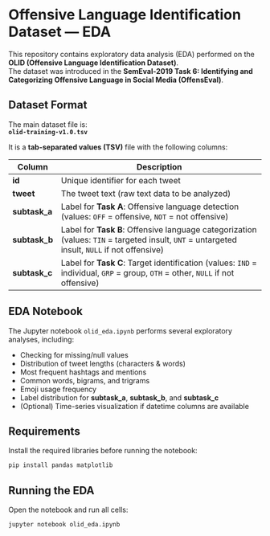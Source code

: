 # Offensive Language Identification Dataset — EDA

This repository contains exploratory data analysis (EDA) performed on the **OLID (Offensive Language Identification Dataset)**.  
The dataset was introduced in the **SemEval-2019 Task 6: Identifying and Categorizing Offensive Language in Social Media (OffensEval)**.  

## Dataset Format

The main dataset file is:  
**`olid-training-v1.0.tsv`**

It is a **tab-separated values (TSV)** file with the following columns:

| Column      | Description |
|-------------|-------------|
| **id**      | Unique identifier for each tweet |
| **tweet**   | The tweet text (raw text data to be analyzed) |
| **subtask_a** | Label for **Task A**: Offensive language detection (values: `OFF` = offensive, `NOT` = not offensive) |
| **subtask_b** | Label for **Task B**: Offensive language categorization (values: `TIN` = targeted insult, `UNT` = untargeted insult, `NULL` if not offensive) |
| **subtask_c** | Label for **Task C**: Target identification (values: `IND` = individual, `GRP` = group, `OTH` = other, `NULL` if not offensive) |


## EDA Notebook

The Jupyter notebook `olid_eda.ipynb` performs several exploratory analyses, including:

- Checking for missing/null values  
- Distribution of tweet lengths (characters & words)  
- Most frequent hashtags and mentions  
- Common words, bigrams, and trigrams  
- Emoji usage frequency  
- Label distribution for **subtask_a**, **subtask_b**, and **subtask_c**  
- (Optional) Time-series visualization if datetime columns are available  

## Requirements

Install the required libraries before running the notebook:

```bash
pip install pandas matplotlib 
```
## Running the EDA

Open the notebook and run all cells:

```bash
jupyter notebook olid_eda.ipynb
```

